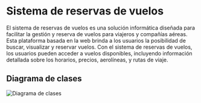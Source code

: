 # Sistema de reservas de vuelos

El sistema de reservas de vuelos es una solución informática diseñada para facilitar la gestión
y reserva de vuelos para viajeros y compañías aéreas. Esta plataforma basada en la web
brinda a los usuarios la posibilidad de buscar, visualizar y reservar vuelos.
Con el sistema de reservas de vuelos, los usuarios pueden acceder a vuelos disponibles,
incluyendo información detallada sobre los horarios, precios, aerolíneas, y rutas de viaje.

## Diagrama de clases

![Diagrama de clases](https://i.ibb.co/4S8h8Dj/Sistema-Reserva-De-Vuelos.png)
